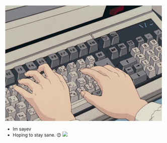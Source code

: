 ![](https://github.com/sayevvv/sayevvv/blob/main/assets/f82213b334541c0a2e83e3bf733f881f.gif)

- Im sayev
- Hoping to stay sane. 😊                                                                      ![](https://github.com/sayevvv/sayevvv/commit/6a47d91ff2dfae0f076cc3846cec88650f9a6a97)

<!---
sayevvv/sayevvv is a ✨ special ✨ repository because its `README.md` (this file) appears on your GitHub profile.
You can click the Preview link to take a look at your changes.
--->
